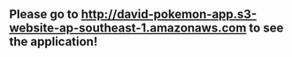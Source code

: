 ## Please go to http://david-pokemon-app.s3-website-ap-southeast-1.amazonaws.com to see the application!